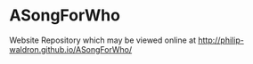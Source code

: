 # ASongForWho
Website Repository which may be viewed online at http://philip-waldron.github.io/ASongForWho/
